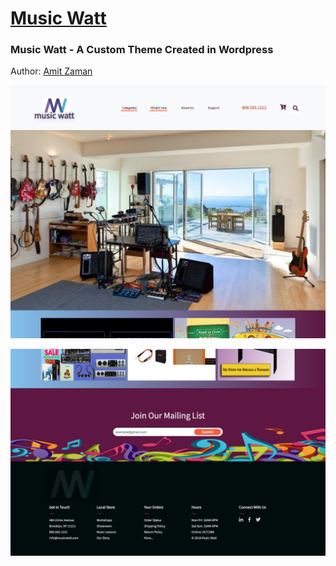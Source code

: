 # [Music Watt](https://amitzaman.com)
### Music Watt - A Custom Theme Created in Wordpress

Author: [Amit Zaman](https://amitzaman.com)

<p align="center">
  <img src="musicwatts-1.png" width="850" title="hover text">
</p>
<p align="center">
  <img src="musicwatts-2.png" width="850" title="hover text">
</p>
